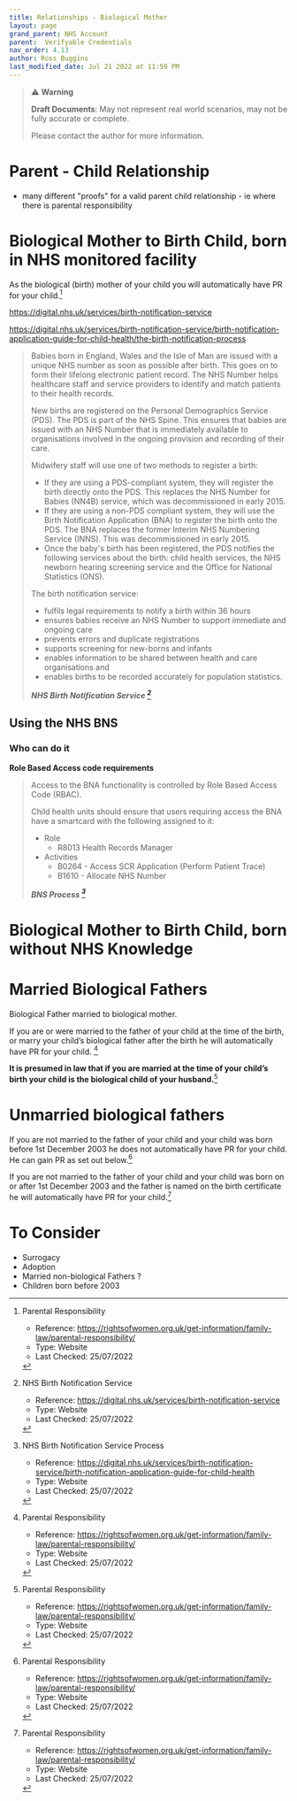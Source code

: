 ```yaml
---
title: Relationships - Biological Mother
layout: page
grand_parent: NHS Account
parent:  Verifyable Credentials
nav_order: 4.13
author: Ross Buggins
last_modified_date: Jul 21 2022 at 11:59 PM
---
```


> ⚠️ **Warning**
>  
> **Draft Documents**: May not represent real world scenarios, may not be fully accurate or complete.
>
> Please contact the author for more information.

# Parent - Child Relationship

- many different "proofs" for a valid parent child relationship - ie where there is parental responsibility

# Biological Mother to Birth Child, born in NHS monitored facility

As the biological (birth) mother of your child you will automatically have PR for your child.[^mothers]

https://digital.nhs.uk/services/birth-notification-service

https://digital.nhs.uk/services/birth-notification-service/birth-notification-application-guide-for-child-health/the-birth-notification-process

> Babies born in England, Wales and the Isle of Man are issued with a unique NHS number as soon as possible after birth. This goes on to form their lifelong electronic patient record. The NHS Number helps healthcare staff and service providers to identify and match patients to their health records.
> 
> New births are registered on the Personal Demographics Service (PDS). The PDS is part of the NHS Spine.  This ensures that babies are issued with an NHS Number that is immediately available to organisations involved in the ongoing provision and recording of their care.
> 
> Midwifery staff will use one of two methods to register a birth:
> 
> - If they are using a PDS-compliant system, they will register the birth directly onto the PDS. This replaces the NHS Number for Babies (NN4B) service, which was decommissioned in early 2015.
> - If they are using a non-PDS compliant system, they will use the Birth Notification Application (BNA) to register the birth onto the PDS. The BNA replaces the former Interim NHS Numbering Service (INNS). This was decommissioned in early 2015.
> - Once the baby's birth has been registered, the PDS notifies the following services about the birth: child health services, the NHS newborn hearing screening service and the Office for National Statistics (ONS).
> 
> The birth notification service:
> 
> - fulfils legal requirements to notify a birth within 36 hours
> - ensures babies receive an NHS Number to support immediate and ongoing care
> - prevents errors and duplicate registrations
> - supports screening for new-borns and infants
> - enables information to be shared between health and care organisations and
> - enables births to be recorded accurately for population statistics.
>
> ***NHS Birth Notification Service [^bns]***

## Using the NHS BNS

### Who can do it

**Role Based Access code requirements**
> Access to the BNA functionality is controlled by Role Based Access Code (RBAC). 
> 
> Child health units should ensure that users requiring access the BNA have a smartcard with the following assigned to it:
> 
> - Role	
>   - R8013 Health Records Manager
> - Activities	
>   - B0264 - Access SCR Application (Perform Patient Trace)
>   - B1610 - Allocate NHS Number
> 
> ***BNS Process [^bns-process]***
# Biological Mother to Birth Child, born without NHS Knowledge


# Married Biological Fathers
Biological Father married to biological mother.

If you are or were married to the father of your child at the time of the birth, or marry your child’s biological father after the birth he will automatically have PR for your child. [^mothers]

**It is presumed in law that if you are married at the time of your child’s birth your child is the biological child of your husband.**[^mothers]

# Unmarried biological fathers
If you are not married to the father of your child and your child was born before 1st December 2003 he does not automatically have PR for your child. He can gain PR as set out below.[^mothers]

If you are not married to the father of your child and your child was born on or after 1st December 2003 and the father is named on the birth certificate he will automatically have PR for your child.[^mothers]

# To Consider
- Surrogacy
- Adoption
- Married non-biological Fathers ?
- Children born before 2003


[^mothers]: Parental Responsibility

    - Reference: https://rightsofwomen.org.uk/get-information/family-law/parental-responsibility/
    - Type: Website
    - Last Checked: 25/07/2022

[^bns]: NHS Birth Notification Service

    - Reference: https://digital.nhs.uk/services/birth-notification-service
    - Type: Website
    - Last Checked: 25/07/2022

[^bns-process]: NHS Birth Notification Service Process

    - Reference: https://digital.nhs.uk/services/birth-notification-service/birth-notification-application-guide-for-child-health
    - Type: Website
    - Last Checked: 25/07/2022

